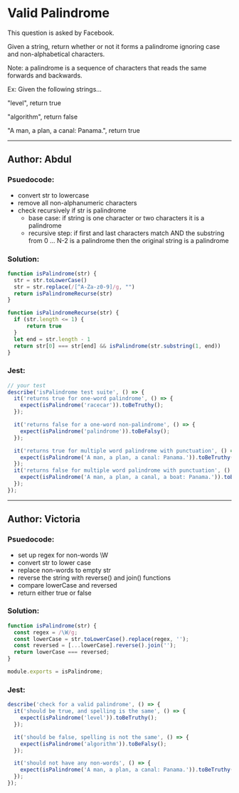 # Valid Palindrome

This question is asked by Facebook. 

Given a string, return whether or not it forms a palindrome ignoring case 
and non-alphabetical characters.

Note: a palindrome is a sequence of characters that reads the same forwards and backwards.

Ex: Given the following strings...

"level", return true

"algorithm", return false

"A man, a plan, a canal: Panama.", return true

---

## Author: Abdul

### Psuedocode:
- convert str to lowercase
- remove all non-alphanumeric characters
- check recursively if str is palindrome
    - base case: if string is one character or two characters it is a palindrome
    - recursive step: if first and last characters match AND the substring from 0 ... N-2 is a palindrome then the original string is a palindrome

### Solution:

```js
function isPalindrome(str) {
  str = str.toLowerCase()
  str = str.replace(/[^A-Za-z0-9]/g, "")
  return isPalindromeRecurse(str)
}

function isPalindromeRecurse(str) {
  if (str.length <= 1) {
      return true
  }
  let end = str.length - 1
  return str[0] === str[end] && isPalindrome(str.substring(1, end))
}
```

### Jest:

```js
// your test
describe('isPalindrome test suite', () => {
  it('returns true for one-word palindrome', () => {
    expect(isPalindrome('racecar')).toBeTruthy();
  });

  it('returns false for a one-word non-palindrome', () => {
    expect(isPalindrome('palindrome')).toBeFalsy();
  });

  it('returns true for multiple word palindrome with punctuation', () => {
    expect(isPalindrome('A man, a plan, a canal: Panama.')).toBeTruthy();
  });
  it('returns false for multiple word palindrome with punctuation', () => {
    expect(isPalindrome('A man, a plan, a canal, a boat: Panama.')).toBeFalsy();
  });
});
```

---
## Author: Victoria

### Psuedocode:

- set up regex for non-words \W
- convert str to lower case
- replace non-words to empty str
- reverse the string with reverse() and join() functions
- compare lowerCase and reversed 
- return either true or false

### Solution:

```js
function isPalindrome(str) {
  const regex = /\W/g;
  const lowerCase = str.toLowerCase().replace(regex, '');
  const reversed = [...lowerCase].reverse().join('');
  return lowerCase === reversed;
}

module.exports = isPalindrome;
```

### Jest:

```js
describe('check for a valid palindrome', () => {
  it('should be true, and spelling is the same', () => {
    expect(isPalindrome('level')).toBeTruthy();
  });

  it('should be false, spelling is not the same', () => {
    expect(isPalindrome('algorithm')).toBeFalsy();
  });

  it('should not have any non-words', () => {
    expect(isPalindrome('A man, a plan, a canal: Panama.')).toBeTruthy();
  });
});

```